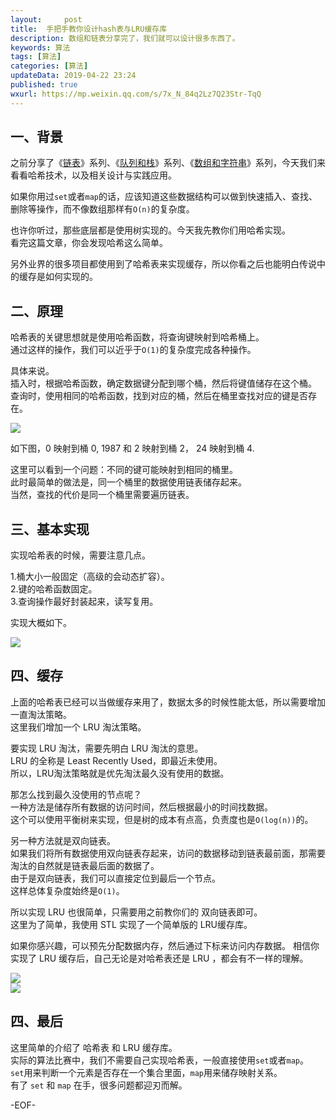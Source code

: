 ```yaml
---   
layout:     post  
title:  手把手教你设计hash表与LRU缓存库  
description: 数组和链表分享完了，我们就可以设计很多东西了。    
keywords: 算法  
tags: [算法]    
categories: [算法]  
updateData: 2019-04-22 23:24   
published: true 
wxurl: https://mp.weixin.qq.com/s/7x_N_84q2Lz7Q23Str-TqQ  
---  
```



## 一、背景  


之前分享了《[链表](https://mp.weixin.qq.com/s/SQCJWiG2HMhI8U-hVTvk7A)》系列、《[队列和栈](https://mp.weixin.qq.com/s/y9vQ5gUdUAfiZXZFHoVrKg)》系列、《[数组和字符串](https://mp.weixin.qq.com/s/n_B38CXxmvsOl7FZxyPKgA)》系列，今天我们来看看哈希技术，以及相关设计与实践应用。  


如果你用过`set`或者`map`的话，应该知道这些数据结构可以做到快速插入、查找、删除等操作，而不像数组那样有`O(n)`的复杂度。  


也许你听过，那些底层都是使用树实现的。今天我先教你们用哈希实现。  
看完这篇文章，你会发现哈希这么简单。  


另外业界的很多项目都使用到了哈希表来实现缓存，所以你看之后也能明白传说中的缓存是如何实现的。  


## 二、原理  


哈希表的关键思想就是使用哈希函数，将查询键映射到哈希桶上。  
通过这样的操作，我们可以近乎于`O(1)`的复杂度完成各种操作。  


具体来说。  
插入时，根据哈希函数，确定数据键分配到哪个桶，然后将键值储存在这个桶。  
查询时，使用相同的哈希函数，找到对应的桶，然后在桶里查找对应的键是否存在。  


![](https://res2019.tiankonguse.com/images/2019/04/22/hash-lur-cache-001.png)  


如下图，0 映射到桶 0, 1987 和 2 映射到桶 2， 24 映射到桶 4.  


这里可以看到一个问题：不同的键可能映射到相同的桶里。  
此时最简单的做法是，同一个桶里的数据使用链表储存起来。  
当然，查找的代价是同一个桶里需要遍历链表。  


## 三、基本实现  


实现哈希表的时候，需要注意几点。  


1.桶大小一般固定（高级的会动态扩容）。  
2.键的哈希函数固定。  
3.查询操作最好封装起来，读写复用。  


实现大概如下。  


![](https://res2019.tiankonguse.com/images/2019/04/22/hash-lur-cache-002.png)  


## 四、缓存  


上面的哈希表已经可以当做缓存来用了，数据太多的时候性能太低，所以需要增加一直淘汰策略。  
这里我们增加一个 LRU 淘汰策略。  


要实现 LRU 淘汰，需要先明白 LRU 淘汰的意思。  
LRU 的全称是 Least Recently Used，即最近未使用。  
所以，LRU淘汰策略就是优先淘汰最久没有使用的数据。  


那怎么找到最久没使用的节点呢？  
一种方法是储存所有数据的访问时间，然后根据最小的时间找数据。  
这个可以使用平衡树来实现，但是树的成本有点高，负责度也是`O(log(n))`的。  


另一种方法就是双向链表。  
如果我们将所有数据使用双向链表存起来，访问的数据移动到链表最前面，那需要淘汰的自然就是链表最后面的数据了。  
由于是双向链表，我们可以直接定位到最后一个节点。  
这样总体复杂度始终是`O(1)`。  


所以实现 LRU 也很简单，只需要用之前教你们的 双向链表即可。  
这里为了简单，我使用 STL 实现了一个简单版的 LRU缓存库。  


如果你感兴趣，可以预先分配数据内存，然后通过下标来访问内存数据。
相信你实现了 LRU 缓存后，自己无论是对哈希表还是 LRU ，都会有不一样的理解。  


![](https://res2019.tiankonguse.com/images/2019/04/22/hash-lur-cache-003.png)  
![](https://res2019.tiankonguse.com/images/2019/04/22/hash-lur-cache-004.png)  


## 四、最后  


这里简单的介绍了 哈希表 和 LRU 缓存库。  
实际的算法比赛中，我们不需要自己实现哈希表，一般直接使用`set`或者`map`。  
`set`用来判断一个元素是否存在一个集合里面，`map`用来储存映射关系。  
有了 `set` 和 `map` 在手，很多问题都迎刃而解。  


-EOF-  


